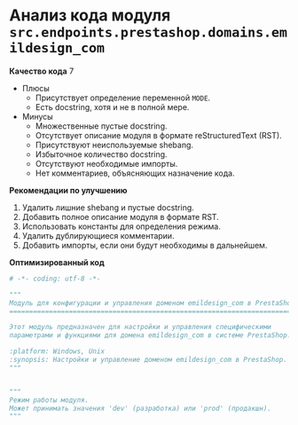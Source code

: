 # Анализ кода модуля `src.endpoints.prestashop.domains.emildesign_com`

**Качество кода**
7
-  Плюсы
    - Присутствует определение переменной `MODE`.
    - Есть docstring, хотя и не в полной мере.
-  Минусы
    - Множественные пустые docstring.
    - Отсутствует описание модуля в формате reStructuredText (RST).
    - Присутствуют неиспользуемые shebang.
    - Избыточное количество docstring.
    - Отсутствуют необходимые импорты.
    - Нет комментариев, объясняющих назначение кода.

**Рекомендации по улучшению**

1.  Удалить лишние shebang и пустые docstring.
2.  Добавить полное описание модуля в формате RST.
3.  Использовать константы для определения режима.
4.  Удалить дублирующиеся комментарии.
5.  Добавить импорты, если они будут необходимы в дальнейшем.

**Оптимизированный код**

```python
# -*- coding: utf-8 -*-

"""
Модуль для конфигурации и управления доменом emildesign_com в PrestaShop.
=======================================================================

Этот модуль предназначен для настройки и управления специфическими
параметрами и функциями для домена emildesign_com в системе PrestaShop.

:platform: Windows, Unix
:synopsis: Настройки и управление доменом emildesign_com в PrestaShop.
"""


"""
Режим работы модуля.
Может принимать значения 'dev' (разработка) или 'prod' (продакшн).
"""
```